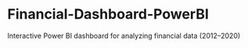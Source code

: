 # Financial-Dashboard-PowerBI
Interactive Power BI dashboard for analyzing financial data (2012–2020)
